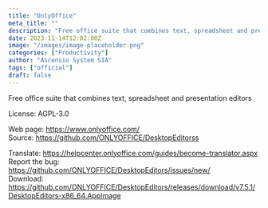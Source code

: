 ```yaml
---
title: "OnlyOffice"
meta_title: ""
description: "Free office suite that combines text, spreadsheet and presentation editors"
date: 2023-11-14T12:02:00Z
image: "/images/image-placeholder.png"
categories: ["Productivity"]
author: "Ascensio System SIA"
tags: ["official"]
draft: false
---
```


Free office suite that combines text, spreadsheet and presentation editors

License: AGPL-3.0

Web page: https://www.onlyoffice.com/  
Source: https://github.com/ONLYOFFICE/DesktopEditorss

Translate: https://helpcenter.onlyoffice.com/guides/become-translator.aspx
Report the bug: https://github.com/ONLYOFFICE/DesktopEditors/issues/new/  
Download: https://github.com/ONLYOFFICE/DesktopEditors/releases/download/v7.5.1/DesktopEditors-x86_64.AppImage
